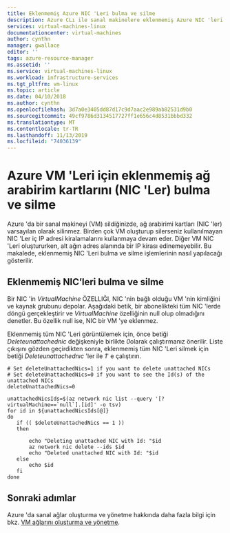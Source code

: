 ```yaml
---
title: Eklenmemiş Azure NIC 'Leri bulma ve silme
description: Azure CLı ile sanal makinelere eklenmemiş Azure NIC 'leri bulma ve silme
services: virtual-machines-linux
documentationcenter: virtual-machines
author: cynthn
manager: gwallace
editor: ''
tags: azure-resource-manager
ms.assetid: ''
ms.service: virtual-machines-linux
ms.workload: infrastructure-services
ms.tgt_pltfrm: vm-linux
ms.topic: article
ms.date: 04/10/2018
ms.author: cynthn
ms.openlocfilehash: 3d7a0e3405dd87d17c9d7aac2e989ab82531d9b0
ms.sourcegitcommit: 49cf9786d3134517727ff1e656c4d8531bbbd332
ms.translationtype: MT
ms.contentlocale: tr-TR
ms.lasthandoff: 11/13/2019
ms.locfileid: "74036139"
---
```

# <a name="how-to-find-and-delete-unattached-network-interface-cards-nics-for-azure-vms"></a>Azure VM 'Leri için eklenmemiş ağ arabirim kartlarını (NIC 'Ler) bulma ve silme
Azure 'da bir sanal makineyi (VM) sildiğinizde, ağ arabirimi kartları (NIC 'ler) varsayılan olarak silinmez. Birden çok VM oluşturup silerseniz kullanılmayan NIC 'Ler iç IP adresi kiralamalarını kullanmaya devam eder. Diğer VM NIC 'Leri oluştururken, alt ağın adres alanında bir IP kirası edinemeyebilir. Bu makalede, eklenmemiş NIC 'Leri bulma ve silme işlemlerinin nasıl yapılacağı gösterilir.

## <a name="find-and-delete-unattached-nics"></a>Eklenmemiş NIC’leri bulma ve silme

Bir NIC 'in *VirtualMachine* ÖZELLIĞI, NIC 'nin bağlı olduğu VM 'nin kimliğini ve kaynak grubunu depolar. Aşağıdaki betik, bir abonelikteki tüm NIC 'lerde döngü gerçekleştirir ve *VirtualMachine* özelliğinin null olup olmadığını denetler. Bu özellik null ise, NIC bir VM 'ye eklenmez.

Eklenmemiş tüm NIC 'Leri görüntülemek için, önce betiği *Deleteunattachednic* değişkeniyle birlikte *0*olarak çalıştırmanız önerilir. Liste çıkışını gözden geçirdikten sonra, eklenmemiş tüm NIC 'Leri silmek için betiği *Deleteunattachednıc* 'ler ile *1*' e çalıştırın.

```azurecli
# Set deleteUnattachedNics=1 if you want to delete unattached NICs
# Set deleteUnattachedNics=0 if you want to see the Id(s) of the unattached NICs
deleteUnattachedNics=0

unattachedNicsIds=$(az network nic list --query '[?virtualMachine==`null`].[id]' -o tsv)
for id in ${unattachedNicsIds[@]}
do
   if (( $deleteUnattachedNics == 1 ))
   then

       echo "Deleting unattached NIC with Id: "$id
       az network nic delete --ids $id
       echo "Deleted unattached NIC with Id: "$id
   else
       echo $id
   fi
done
```

## <a name="next-steps"></a>Sonraki adımlar

Azure 'da sanal ağlar oluşturma ve yönetme hakkında daha fazla bilgi için bkz. [VM ağlarını oluşturma ve yönetme](tutorial-virtual-network.md).
